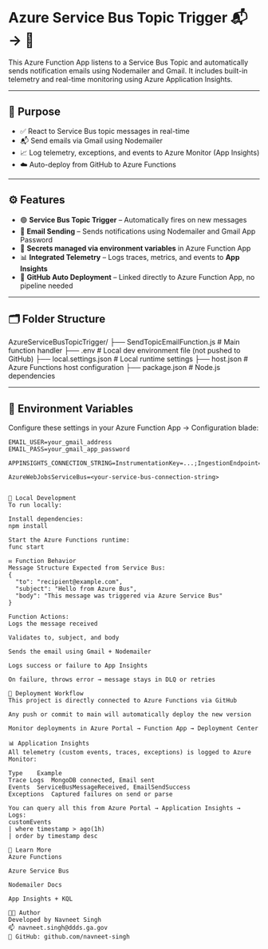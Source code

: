 # Azure Service Bus Topic Trigger 📬 → 📧

This Azure Function App listens to a Service Bus Topic and automatically sends notification emails using Nodemailer and Gmail. It includes built-in telemetry and real-time monitoring using Azure Application Insights.

---

## 🎯 Purpose

- ✅ React to Service Bus topic messages in real-time
- 📬 Send emails via Gmail using Nodemailer
- 📈 Log telemetry, exceptions, and events to Azure Monitor (App Insights)
- ☁️ Auto-deploy from GitHub to Azure Functions

---

## ⚙️ Features

- 🟢 **Service Bus Topic Trigger** – Automatically fires on new messages
- 📧 **Email Sending** – Sends notifications using Nodemailer and Gmail App Password
- 🔐 **Secrets managed via environment variables** in Azure Function App
- 📊 **Integrated Telemetry** – Logs traces, metrics, and events to **App Insights**
- 🔁 **GitHub Auto Deployment** – Linked directly to Azure Function App, no pipeline needed

---

## 🗂 Folder Structure

AzureServiceBusTopicTrigger/
├── SendTopicEmailFunction.js # Main function handler
├── .env # Local dev environment file (not pushed to GitHub)
├── local.settings.json # Local runtime settings
├── host.json # Azure Functions host configuration
├── package.json # Node.js dependencies


---

## 🔐 Environment Variables

Configure these settings in your Azure Function App → Configuration blade:

```env
EMAIL_USER=your_gmail_address
EMAIL_PASS=your_gmail_app_password

APPINSIGHTS_CONNECTION_STRING=InstrumentationKey=...;IngestionEndpoint=...

AzureWebJobsServiceBus=<your-service-bus-connection-string>


🧪 Local Development 
To run locally:

Install dependencies:
npm install

Start the Azure Functions runtime:
func start

✉️ Function Behavior
Message Structure Expected from Service Bus:
{
  "to": "recipient@example.com",
  "subject": "Hello from Azure Bus",
  "body": "This message was triggered via Azure Service Bus"
}

Function Actions:
Logs the message received

Validates to, subject, and body

Sends the email using Gmail + Nodemailer

Logs success or failure to App Insights

On failure, throws error → message stays in DLQ or retries

🔁 Deployment Workflow
This project is directly connected to Azure Functions via GitHub

Any push or commit to main will automatically deploy the new version

Monitor deployments in Azure Portal → Function App → Deployment Center

📊 Application Insights
All telemetry (custom events, traces, exceptions) is logged to Azure Monitor:

Type	Example
Trace Logs	MongoDB connected, Email sent
Events	ServiceBusMessageReceived, EmailSendSuccess
Exceptions	Captured failures on send or parse

You can query all this from Azure Portal → Application Insights → Logs:
customEvents
| where timestamp > ago(1h)
| order by timestamp desc

🧠 Learn More
Azure Functions

Azure Service Bus

Nodemailer Docs

App Insights + KQL

🧑‍💻 Author
Developed by Navneet Singh
📫 navneet.singh@ddds.ga.gov
🔗 GitHub: github.com/navneet-singh



